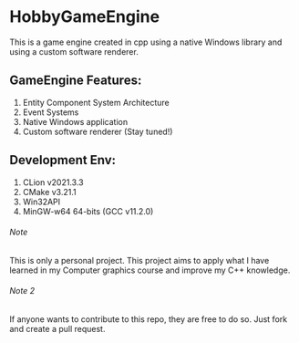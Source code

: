 # HobbyGameEngine
This is a game engine created in cpp using a native Windows library and using a custom software renderer.

## GameEngine Features: 

 1. Entity Component System Architecture
 2. Event Systems
 3. Native Windows application
 4. Custom software renderer (Stay tuned!)

## Development Env:

 1. CLion v2021.3.3
 2. CMake v3.21.1
 3. Win32API
 4. MinGW-w64 64-bits (GCC v11.2.0)

###### Note
This is only a personal project. This project aims to apply what I have learned in my Computer graphics course and improve my C++ knowledge.

###### Note 2
If anyone wants to contribute to this repo, they are free to do so. Just fork and create a pull request.
